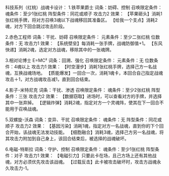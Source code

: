 科技系列（红桃）战魂卡设计：
1.铁苹果爵士
词条：妨碍、控制
召唤限定条件：
魂条件：至少1张红桃
阵型条件：同花或顺子
攻击力2
效果：
【苹果砸头】消耗1张红桃手牌，将对方召唤3魂以下战魂移回其准备区。
【给我一个支点】消耗2魂，对方下回合跳过攻击阶段。

2.赤色工程师
词条：干扰、妨碍
召唤限定条件：
元素条件：至少二张红桃
位数条件：无
攻击力1
效果：
【系统壁垒】每消耗一张手牌，战魂防御值+1。
【东风快递】消耗2魂，选定对方战魂，移除其中的一张魂牌。

3.相对论博士 E=MC²
词条：回溯、强化
召唤限定条件：
元素条件：无
位数条件：4魂以上
攻击力1
效果：
【时空漫步】消耗1张红桃手牌，选择己方一名战魂，互换战魂场地。
【质能爆发】一回合一次，消耗1魂卡，本回合自己指定战魂攻击＋1，对方战魂攻击减1，直到回合结束。

4.影子-米特尼克
词条：干扰、渗透
召唤限定条件：
魂条件：至少2张红桃
阵型条件：三张
攻击力2
效果：
【数据窃取】进场时，可以查看对方的手牌，并选择其中一张弃掉。
【逻辑炸弹】消耗2魂，指定对方一个灵魂阵，使其在下一回合不能用于召唤战魂。

5.双螺旋-沃森
词条：变异、干扰
召唤限定条件：
魂条件：无
阵型条件：同花或顺子
攻击力2
效果：
【基因污染】消耗1魂，指定对方一名战魂，直到你的下个回合开始，该战魂无法发动技能。
【细胞融合】消耗3魂，选择己方另一名战魂，将其攻击力附加到自己身上，该回合结束后，被选择的战魂破坏。

6.电磁-特斯拉
词条：守护、控制
召唤限定条件：
魂条件：至少1张红桃
阵型条件：对子
攻击力1
效果：
【电磁引力】只要此卡在场，且己方场上还有其他战魂，对方必须优先攻击该战魂。
【过载反击】此卡被攻击破坏时，攻击方战魂永久攻击力-1。